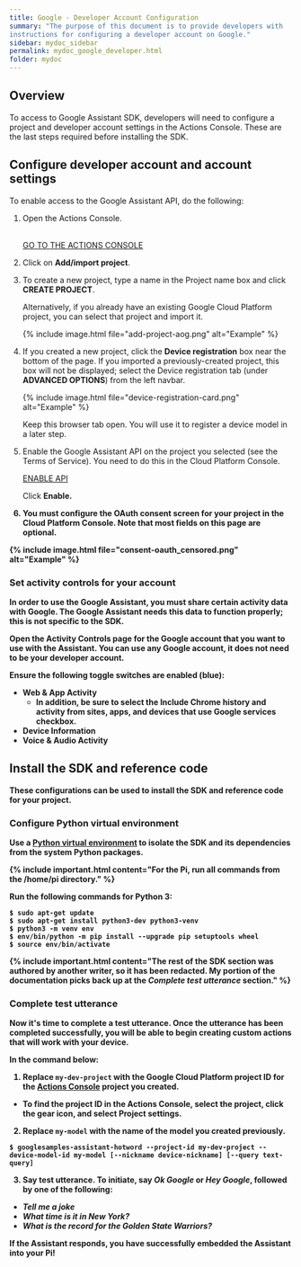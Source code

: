 ```yaml
---
title: Google - Developer Account Configuration
summary: "The purpose of this document is to provide developers with
instructions for configuring a developer account on Google."
sidebar: mydoc_sidebar
permalink: mydoc_google_developer.html
folder: mydoc
---
```


## Overview

To access to Google Assistant SDK, developers will need to configure a project
and developer account settings in the Actions Console. These are the last
steps required before installing the SDK.

## Configure developer account and account settings

To enable access to the Google Assistant API, do the following:

1.  Open the Actions Console.<br><br>

    <a href="https://console.actions.google.com/" class="btn btn-primary">GO TO
    THE ACTIONS CONSOLE</a>

2.  Click on <b>Add/import project</b>.

3.  To create a new project, type a name in the Project name box and click <b>CREATE PROJECT</b>.

    Alternatively, if you already have an existing Google Cloud Platform project,
    you can select that project and import it.

    {% include image.html file="add-project-aog.png" alt="Example" %}

4.  If you created a new project, click the <b>Device registration</b> box near the bottom of the page. If you imported a previously-created project, this box will not be displayed; select the Device registration tab (under <b>ADVANCED OPTIONS</b>) from the left navbar.

    {% include image.html file="device-registration-card.png" alt="Example" %}

    Keep this browser tab open. You will use it to register a device model in a later step.

5.  Enable the Google Assistant API on the project you selected (see the Terms of Service). You need to do this in the Cloud Platform Console.

    <a href="https://console.developers.google.com/apis/api/embeddedassistant.googleapis.com/overview" class="btn btn-primary">ENABLE API</a><br>

    Click <b>Enable<b>.

6.  You must configure the OAuth consent screen for your project in the Cloud Platform Console. Note that most fields on this page are optional.

{% include image.html file="consent-oauth_censored.png" alt="Example" %}

### Set activity controls for your account

In order to use the Google Assistant, you must share certain activity data with Google. The Google Assistant needs this data to function properly; this is not specific to the SDK.

Open the Activity Controls page for the Google account that you want to use with the Assistant. You can use any Google account, it does not need to be your developer account.

<b>Ensure the following toggle switches are enabled (blue)<b>:

* Web & App Activity
  * In addition, be sure to select the <b>Include Chrome history and activity from sites, apps, and devices that use Google services</b> checkbox.
* Device Information
* Voice & Audio Activity

## Install the SDK and reference code

These configurations can be used to install the SDK and reference code for your project.

### Configure Python virtual environment

Use a [Python virtual environment](https://docs.python.org/3/library/venv.html) to isolate the SDK and its dependencies from the system Python packages.

{% include important.html content="For the Pi, run all commands from the <b>/home/pi</b> directory." %}

Run the following commands for Python 3:
```
$ sudo apt-get update
$ sudo apt-get install python3-dev python3-venv
$ python3 -m venv env
$ env/bin/python -m pip install --upgrade pip setuptools wheel
$ source env/bin/activate
```

{% include important.html content="The rest of the SDK section was authored by
another writer, so it has been redacted. My portion of the documentation picks
back up at the <i>Complete test utterance</i> section." %}

### Complete test utterance

Now it's time to complete a test utterance. Once the utterance has been
completed successfully, you will be able to begin creating custom actions that
will work with your device.

In the command below:

1. Replace `my-dev-project` with the Google Cloud Platform project ID for the
[Actions Console](https://console.actions.google.com/) project you created.
* To find the project ID in the Actions Console, select the project, click the
gear icon, and select <b>Project settings</b>.
2. Replace `my-model` with the name of the model you created previously.
```
$ googlesamples-assistant-hotword --project-id my-dev-project --device-model-id my-model [--nickname device-nickname] [--query text-query]
```
3. Say test utterance. To initiate, say <i>Ok Google</i> or <i>Hey Google</i>,
followed by one of the following:
* <i>Tell me a joke</i>
* <i>What time is it in New York?</i>
* <i>What is the record for the Golden State Warriors?</i>

If the Assistant responds, you have successfully embedded the Assistant into
your Pi!
